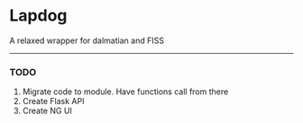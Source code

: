 # Lapdog
A relaxed wrapper for dalmatian and FISS

---
### TODO
1. Migrate code to module. Have functions call from there
2. Create Flask API
3. Create NG UI
